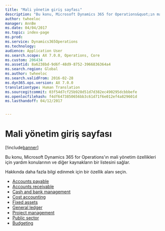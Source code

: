```yaml
---
title: "Mali yönetim giriş sayfası"
description: "Bu konu, Microsoft Dynamics 365 for Operations&quot;ın mali yönetim özellikleri için yardım konularının ve diğer kaynakların bir listesini sağlar."
author: twheeloc
manager: AnnBe
ms.date: 04/04/2017
ms.topic: index-page
ms.prod: 
ms.service: Dynamics365Operations
ms.technology: 
audience: Application User
ms.search.scope: AX 7.0.0, Operations, Core
ms.custom: 206434
ms.assetid: 8a6238bd-9d6f-48d9-8752-3966836364a4
ms.search.region: Global
ms.author: twheeloc
ms.search.validFrom: 2016-02-28
ms.dyn365.ops.version: AX 7.0.0
translationtype: Human Translation
ms.sourcegitcommit: 03f54d7cf25b928d51d7d382ec490295dcbbbefe
ms.openlocfilehash: f4df6473850656bb3c61d71f6e012ef4a829601d
ms.lasthandoff: 04/12/2017


---
```


# <a name="financial-management-home-page"></a>Mali yönetim giriş sayfası

[!include[banner](includes/banner.md)]

Bu konu, Microsoft Dynamics 365 for Operations'ın mali yönetim özellikleri için yardım konularının ve diğer kaynakların bir listesini sağlar. 

Hakkında daha fazla bilgi edinmek için bir özellik alanı seçin.
- [Accounts payable](accounts-payable\accounts-payable.md) 
- [Accounts receivable](accounts-receivable\accounts-receivable.md) 
- [Cash and bank management](cash-bank-management\cash-bank-management.md)
- [Cost accounting](cost-accounting\cost-accounting-home-page.md)
- [Fixed assets](fixed-assets\fixed-assets.md)
- [General ledger](general-ledger\general-ledger.md) 
- [Project management](project-management\overview-project-management-accounting.md)
- [Public sector](public-sector\public-sector-functionality.md) 
- [Budgeting](budgeting\budgeting-overview.md) 



